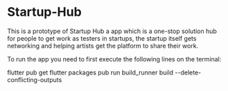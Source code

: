 # Startup-Hub
This is a prototype of Startup Hub a app which is a one-stop solution hub for people to get work as testers in startups, the startup itself gets networking and helping artists get the platform to share their work.

To run the app you need to first execute the following lines on the terminal:


flutter pub get
flutter packages pub run build_runner build --delete-conflicting-outputs
